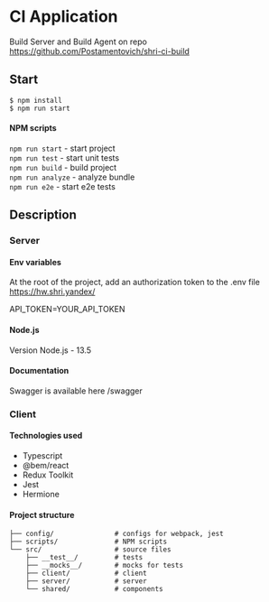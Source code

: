 # CI Application

Build Server and Build Agent on repo https://github.com/Postamentovich/shri-ci-build

## Start 

```shell
$ npm install
$ npm run start
```

#### NPM scripts

`npm run start` - start project <br>
`npm run test` - start unit tests <br>
`npm run build` - build project <br>
`npm run analyze` - analyze bundle <br>
`npm run e2e` - start e2e tests <br>

## Description

### Server

#### Env variables

At the root of the project, add an authorization token to the .env file https://hw.shri.yandex/

API_TOKEN=YOUR_API_TOKEN

#### Node.js

Version Node.js - 13.5

#### Documentation

Swagger is available here /swagger

### Client

#### Technologies used

- Typescript
- @bem/react
- Redux Toolkit
- Jest
- Hermione

#### Project structure

```
├── config/               # configs for webpack, jest
├── scripts/              # NPM scripts
└── src/                  # source files
    ├── __test__/         # tests
    ├── __mocks__/        # mocks for tests
    ├── client/           # client
    ├── server/           # server
    └── shared/           # components

```
